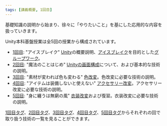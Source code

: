 ```yaml
---
tags: [講義概要, 1回目]
---
```


基礎知識の説明から始まり、徐々に「やりたいこと」を基にした応用的な内容を扱っていきます。

Unity本科基盤授業は全5回の授業から構成されています。

- [1回目](/docs/tags/1-回目): "アイスブレイク" [Unity](../STU/Unity)の概要説明、[アイスブレイク](../あ行/アイスブレイク)を目的とした[グループワーク](../か行/グループワーク)。
- [2回目](/docs/tags/2-回目): "魔法のことはじめ" [Unityの画面構成](../STU/Unityの画面構成)について、および基本的な技術の説明。
- [3回目](/docs/tags/3-回目): "素材が変われば色も変わる" [色改変](../あ行/色改変)。色改変に必要な技術の説明。
- [4回目](/docs/tags/4-回目): "アイテムは装備しないと使えない" [アクセサリー改変](../あ行/アクセサリー改変)。アクセサリー改変に必要な技術の説明。
- [5回目](/docs/tags/5-回目): "身に纏うは無窮の風" [衣装改変](../あ行/衣装改変)および復習。衣装改変に必要な技術の説明。

[1回目タグ](/docs/tags/1-回目)、[2回目タグ](/docs/tags/2-回目)、[3回目タグ](/docs/tags/3-回目)、[4回目タグ](/docs/tags/4-回目)、[5回目タグ](/docs/tags/5-回目)からそれぞれの回で取り扱う技術の一覧を見ることができます。
